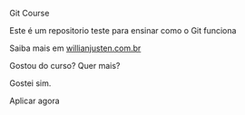 Git Course

Este é um repositorio teste para ensinar como o Git funciona

Saiba mais em [willianjusten.com.br](http://willianjusten.com.br)

Gostou do curso? Quer mais?

Gostei sim. 

Aplicar agora
